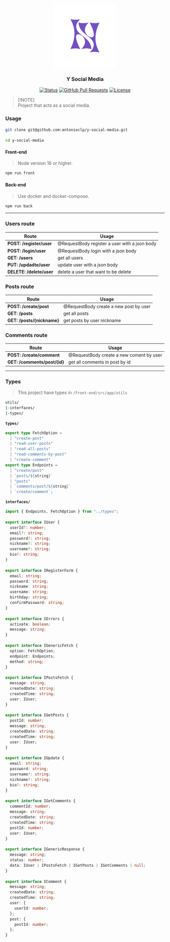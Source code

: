 <p align="center">
  <img src="./front-end/public/icons/y-purple.webp" width="200">
</p>

<h3 align="center">Y Social Media</h3>

<div align="center">

[![Status](https://img.shields.io/badge/status-active-success.svg)](https://github.com/antonioclp/y-social-mediay)
[![GitHub Pull Requests](https://img.shields.io/github/issues-pr/antonioclp/y-social-media.svg)](https://github.com/antonioclp/y-social-media)
[![License](https://img.shields.io/badge/license-MIT-blue.svg)](/LICENSE)

</div>

> [!NOTE]\
> Project that acts as a social media.

### Usage

```bash
git clone git@github.com:antonioclp/y-social-media.git

cd y-social-media
```

#### Front-end

> Node version 16 or higher.

```bash
npm run front
```

#### Back-end

> Use docker and docker-compose.

```bash
npm run back
```

---

### Users route

| Route                    | Usage                                         |
| ------------------------ | --------------------------------------------- |
| **POST: /register/user** | @RequestBody register a user with a json body |
| **POST: /login/user**    | @RequestBody login with a json body           |
| **GET: /users**          | get all users                                 |
| **PUT: /updadte/user**   | update user with a json body                  |
| **DELETE: /delete/user** | delete a user that want to be delete          |

### Posts route

| Route                      | Usage                                  |
| -------------------------- | -------------------------------------- |
| **POST: /create/post**     | @RequestBody create a new post by user |
| **GET: /posts**            | get all posts                          |
| **GET: /posts/{nickname}** | get posts by user nickname             |

### Comments route

| Route                      | Usage                                  |
| -------------------------- | -------------------------------------- |
| **POST: /create/comment**     | @RequestBody create a new coment by user |
| **GET: /comments/post/{id}**            | get all comments in post by id                          |


---

### Types

> This project have types in `/front-end/src/app/utils`

```bash
utils/
|-interfaces/
|-types/
```

**`types/`**

```ts
export type FetchOption =
  | "create-post"
  | "read-user-posts"
  | "read-all-posts"
  | "read-comments-by-post"
  | "create-comment"
export type Endpoints =
  | "create/post"
  | `posts/${string}`
  | "posts"
  | `comments/post/${string}`
  | `create/comment`;
```

**`interfaces/`**

```ts
import { Endpoints, FetchOption } from "../types";

export interface IUser {
  userId?: number;
  email?: string;
  password?: string;
  nickname?: string;
  username?: string;
  bio?: string;
}

export interface IRegisterForm {
  email: string;
  password: string;
  nickname: string;
  username: string;
  birthday: string;
  confirmPassword: string;
}

export interface IErrors {
  activate: boolean;
  message: string;
}

export interface IGenericFetch {
  option: FetchOption;
  endpoint: Endpoints;
  method: string;
}

export interface IPostsFetch {
  message: string;
  createdDate: string;
  createdTime: string;
  user: IUser;
}

export interface IGetPosts {
  postId: number;
  message: string;
  createdDate: string;
  createdTime: string;
  user: IUser;
}

export interface IUpdate {
  email: string;
  password: string;
  username?: string;
  nickname?: string;
  bio?: string;
}

export interface IGetComments {
  commentId: number;
  message: string;
  createdDate: string;
  createdTime: string;
  postId: number;
  user: IUser;
}

export interface IGenericResponse {
  message: string;
  status: number;
  data: IUser | IPostsFetch | IGetPosts | IGetComments | null;
}

export interface IComment {
  message: string;
  createdDate: string;
  createdTime: string;
  user: {
    userId: number;
  };
  post: {
    postId: number;
  };
}

```
